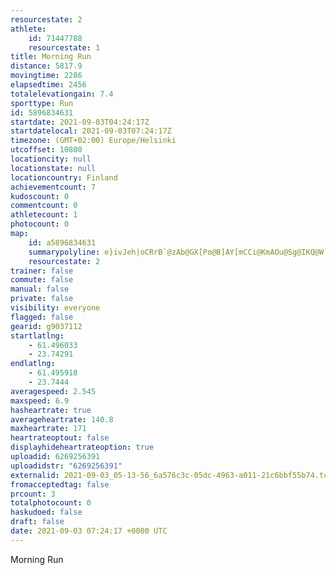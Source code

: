 ```yaml
---
resourcestate: 2
athlete:
    id: 71447788
    resourcestate: 1
title: Morning Run
distance: 5817.9
movingtime: 2286
elapsedtime: 2456
totalelevationgain: 7.4
sporttype: Run
id: 5896834631
startdate: 2021-09-03T04:24:17Z
startdatelocal: 2021-09-03T07:24:17Z
timezone: (GMT+02:00) Europe/Helsinki
utcoffset: 10800
locationcity: null
locationstate: null
locationcountry: Finland
achievementcount: 7
kudoscount: 0
commentcount: 0
athletecount: 1
photocount: 0
map:
    id: a5896834631
    summarypolyline: e}ivJeh|oCRrB`@zAb@GX[Po@B]AY[mCCi@KmAOu@Sg@IKQ@W`@Op@A|@N~A@nALnAH\\l@PHRGTWL]DYEk@IW[aCMwBMg@Q_@SKY`@OjADj@ZbBHbAH^LlANt@JNR@FGJUAGLs@Ci@UuBSyCGk@OUWOe@M?LW`@Gh@A\FVLVBZL^?d@JPBNDvBFLTLFJ@d@HX\GJ]AYBg@GqAIc@?UEk@Fi@Gm@GoAMo@OESOI?@IAAa@f@QhBA|AFh@AvBHTPr@\r@FBNG^YR_@Jg@Da@EaBMgBEuAEa@GWIOW[a@EQHSr@C`@Bn@HbAEbBJtAAv@BV?lAFd@F?FMd@_@FKz@_D@SOaBUqAAgAMw@S_@SIYBYZKf@CzCLr@F~AH\FlANt@JCTFDQj@_@FU@aFHIWOCi@HK@g@CQEWUu@SOK?URS^Sr@CZ?xAJnACp@@bAGX@XDLJBLPVLLNTFJKHUJOfCkO_DH]IUDOLQ`@Kn@ElADz@?fBDhAA`AHr@HLf@EP]\ULm@LsAB_CUsAGoACSWUe@DQLILUn@CRA|@?jAN~AGdA@r@Ev@@@NQ`@Mb@Wb@CTk@Be@?OG_@@a@CWESAWa@kC@_@Ie@Qc@WV]@ELSnAAvBIj@DfAJjBf@tAPPVA^g@TgAFsAAeAFkAQmBCeAECYAq@PM^UtAC`@FtBAv@Lr@?`@Lf@HL\LTQR_@Hq@IqABg@MmAAs@MuBIe@GKs@UILU`AGz@Ar@Dr@?n@Bv@P|@BVJNHf@Vj@DB`@O\}@Fi@Ae@MwA@OA{@G[Ey@S{ASc@KGWeAOYQIMd@Ib@C`@F|A?j@CV\vFLr@HJFP`@TPDT@NK?YF_AA]MyAIcDMkAO_@]OS@e@t@InABn@JzAHbCJp@LN\v@j@a@HKJm@Bi@AYM}@GaCMkAUaAUQSJU^Ox@A^GVDLF~@FZD`ATvBb@l@PAR_@JKNa@B[?{@E[GWI{BSsASk@y@UC@AHMNM`B?|@Fz@RzBLx@Vp@JHPAFN\SHOHe@?eAUkAGoB?QCW@]OgAU]SISDEH@DCBSLa@xAFp@@`@Hb@?h@DNDj@FtAHLHf@NZPPNBb@Y^}@?OJWBOCeAIg@?UUqD@WMk@Q]QGY@MTEB
    resourcestate: 2
trainer: false
commute: false
manual: false
private: false
visibility: everyone
flagged: false
gearid: g9037112
startlatlng:
    - 61.496033
    - 23.74291
endlatlng:
    - 61.495918
    - 23.7444
averagespeed: 2.545
maxspeed: 6.9
hasheartrate: true
averageheartrate: 140.8
maxheartrate: 171
heartrateoptout: false
displayhideheartrateoption: true
uploadid: 6269256391
uploadidstr: "6269256391"
externalid: 2021-09-03_05-13-56_6a576c3c-05dc-4963-a011-21c6bbf55b74.tcx
fromacceptedtag: false
prcount: 3
totalphotocount: 0
haskudoed: false
draft: false
date: 2021-09-03 07:24:17 +0000 UTC
---
```

Morning Run